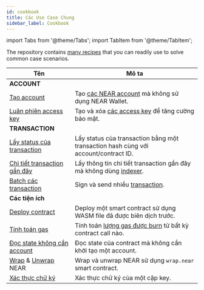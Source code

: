 ```yaml
---
id: cookbook
title: Các Use Case Chung
sidebar_label: Cookbook
---
```


import Tabs from '@theme/Tabs';
import TabItem from '@theme/TabItem';

The repository contains [many recipes](https://github.com/near/near-api-js/blob/master/packages/cookbook) that you can readily use to solve common case scenarios.

| Tên                                                                                                                                                                                                   | Mô ta                                                                                                                              |
| ----------------------------------------------------------------------------------------------------------------------------------------------------------------------------------------------------- | ---------------------------------------------------------------------------------------------------------------------------------- |
| **ACCOUNT**                                                                                                                                                                                           |                                                                                                                                    |
| [Tạo account](https://github.com/near/near-api-js/blob/master/packages/cookbook/accounts/create-testnet-account.js)                                                                                   | Tạo [các NEAR account](/concepts/basics/accounts/creating-accounts) mà không sử dụng NEAR Wallet.                                  |
| [Luân phiên access key](https://github.com/near/near-api-js/tree/master/packages/cookbook/accounts/access-keys)                                                                                       | Tạo và xóa [các access key](/concepts/basics/accounts/access-keys) để tăng cường bảo mật.                                          |
| **TRANSACTION**                                                                                                                                                                                       |                                                                                                                                    |
| [Lấy status của transaction](https://github.com/near/near-api-js/blob/master/packages/cookbook/transactions/get-tx-status.js)                                                                         | Lấy status của transaction bằng một transaction hash cùng với account/contract ID.                                                 |
| [Chi tiết transaction gần đây](https://github.com/near/near-api-js/blob/master/packages/cookbook/transactions/get-tx-detail.js)                                                                       | Lấy thông tin chi tiết transaction gần đây mà không dùng [indexer](https://near-indexers.io/docs/projects/near-indexer-framework). |
| [Batch các transaction](https://github.com/near/near-api-js/blob/master/packages/cookbook/transactions/batch-transactions.js)                                                                         | Sign và send nhiều [transaction](/concepts/basics/transactions/overview).                                                          |
| **Các tiện ích**                                                                                                                                                                                      |                                                                                                                                    |
| [Deploy contract](https://github.com/near/near-api-js/blob/master/packages/cookbook/utils/deploy-contract.js)                                                                                         | Deploy một smart contract sử dụng WASM file đã được biên dịch trước.                                                               |
| [Tính toán gas](https://github.com/near/near-api-js/blob/master/packages/cookbook/utils/calculate-gas.js)                                                                                             | Tính toán [lượng gas được burn](/concepts/basics/transactions/gas) từ bất kỳ contract call nào.                                    |
| [Đọc state không cần account](https://github.com/near/near-api-js/blob/master/packages/cookbook/utils/get-state.js)                                                                                   | Đọc state của contract mà không cần khởi tạo một account.                                                                          |
| [Wrap](https://github.com/near/near-api-js/blob/master/packages/cookbook/utils/wrap-near.js) & [Unwrap](https://github.com/near/near-api-js/blob/master/packages/cookbook/utils/unwrap-near.js)  NEAR | Wrap và unwrap NEAR sử dụng `wrap.near` smart contract.                                                                            |
| [Xác thực chữ ký](https://github.com/near/near-api-js/blob/master/packages/cookbook/utils/verify-signature.js)                                                                                        | Xác thực chữ ký của một cặp key.                                                                                                   |
